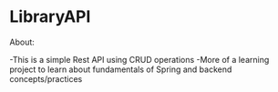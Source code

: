 # LibraryAPI

About:

-This is a simple Rest API using CRUD operations
-More of a learning project to learn about fundamentals of Spring and backend concepts/practices

